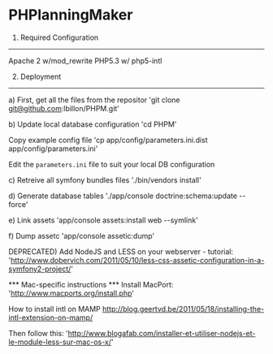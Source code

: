 PHPlanningMaker
===============

1) Required Configuration
-------------------------
Apache 2 w/mod_rewrite
PHP5.3 w/ php5-intl

2) Deployment
-------------

a) First, get all the files from the repositor
'git clone git@github.com:lbillon/PHPM.git'

b) Update local database configuration
'cd PHPM'

Copy example config file
'cp app/config/parameters.ini.dist app/config/parameters.ini'

Edit the `parameters.ini` file to suit your local DB configuration

c) Retreive all symfony bundles files
'./bin/vendors install'

d) Generate database tables 
'./app/console doctrine:schema:update --force'

e) Link assets
'app/console assets:install web --symlink'

f) Dump assetc
'app/console assetic:dump'



DEPRECATED) Add NodeJS and LESS on your webserver - tutorial:
'http://www.dobervich.com/2011/05/10/less-css-assetic-configuration-in-a-symfony2-project/'

*** Mac-specific instructions ***
Install MacPort:
'http://www.macports.org/install.php'

How to install intl on MAMP
http://blog.geertvd.be/2011/05/18/installing-the-intl-extension-on-mamp/

Then follow this:
'http://www.blogafab.com/installer-et-utiliser-nodejs-et-le-module-less-sur-mac-os-x/'





